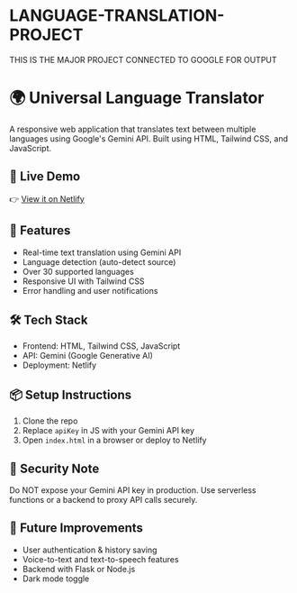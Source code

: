 # LANGUAGE-TRANSLATION-PROJECT

THIS IS THE MAJOR PROJECT CONNECTED TO GOOGLE FOR OUTPUT 
# 🌍 Universal Language Translator

A responsive web application that translates text between multiple languages using Google's Gemini API. Built using HTML, Tailwind CSS, and JavaScript.

## 🚀 Live Demo
👉 [View it on Netlify](https://your-custom-name.netlify.app)

## 🧠 Features
- Real-time text translation using Gemini API
- Language detection (auto-detect source)
- Over 30 supported languages
- Responsive UI with Tailwind CSS
- Error handling and user notifications

## 🛠️ Tech Stack
- Frontend: HTML, Tailwind CSS, JavaScript
- API: Gemini (Google Generative AI)
- Deployment: Netlify

## 📦 Setup Instructions
1. Clone the repo
2. Replace `apiKey` in JS with your Gemini API key
3. Open `index.html` in a browser or deploy to Netlify

## 🔐 Security Note
Do NOT expose your Gemini API key in production. Use serverless functions or a backend to proxy API calls securely.

## 🧩 Future Improvements
- User authentication & history saving
- Voice-to-text and text-to-speech features
- Backend with Flask or Node.js
- Dark mode toggle
